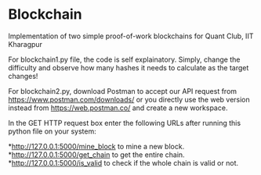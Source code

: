 # Blockchain
Implementation of two simple proof-of-work blockchains for Quant Club, IIT Kharagpur

For blockchain1.py file, the code is self explainatory. Simply, change the difficulty and observe how many hashes it needs to calculate as the target changes!

For blockchain2.py, download Postman to accept our API request from https://www.postman.com/downloads/ or you directly use the web version instead from https://web.postman.co/
and create a new workspace.

In the GET HTTP request box enter the following URLs after running this python file on your system:

*http://127.0.0.1:5000/mine_block to mine a new block.
*http://127.0.0.1:5000/get_chain to get the entire chain.
*http://127.0.0.1:5000/is_valid to check if the whole chain is valid or not.
